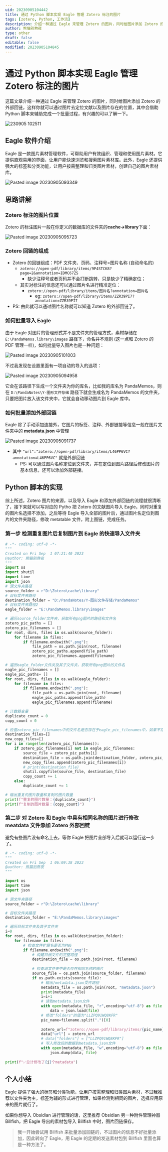 ```yaml
---
uid: 20230905104442
title: 通过 Python 脚本实现 Eagle 管理 Zotero 标注的图片
tags: [zotero, Python, 工作流]
description: 介绍一种通过 Eagle 来管理 Zotero 的图片，同时给图片添加 Zotero 的外部回链，这样你就可以通过图片去定位文献以及图片存在的位置，其中会借助 Python 脚本来辅助完成一个批量过程，有兴趣的可以了解一下。
author: 熊猫别熬夜
type: other
draft: false
editable: false
modified: 20230905104845
---
```


# 通过 Python 脚本实现 Eagle 管理 Zotero 标注的图片

这篇文章介绍一种通过 Eagle 来管理 Zotero 的图片，同时给图片添加 Zotero 的外部回链，这样你就可以通过图片去定位文献以及图片存在的位置，其中会借助 Python 脚本来辅助完成一个批量过程，有兴趣的可以了解一下。

![230905 102511](https://cdn.pkmer.cn/images/202309162158309.gif)

## Eagle 软件介绍

Eagle 是一款图片素材管理软件，可帮助用户有效组织、管理和使用图片素材。它提供直观易用的界面，让用户能快速浏览和搜索图片素材库。此外，Eagle 还提供强大的标签和分类功能，让用户按需整理和归类图片素材，创建自己的图片素材库。

![Pasted image 20230905093349](https://cdn.pkmer.cn/images/202309162158658.png!pkmer)

## 思路讲解

### Zotero 标注的图片位置

Zotero 的标注图片一般在你定义的数据库的文件夹的**cache->library**下面：

![Pasted image 20230905095723](https://cdn.pkmer.cn/images/202309162158177.png!pkmer)

### Zotero 回链的组成

- Zotero 的回链组成：PDF 文件夹、页码、注释号=图片名称 (自动命名的)
	- `zotero://open-pdf/library/items/9P4STCK8?page=2&annotation=IDMC67ZS`
		- 缺少注释号或者页码并不会打断跳转，只是缺少了精确定位；
	- 其实对标注的信息还可以通过图片名进行精准定位：
		- `zotero://open-pdf/library/items/图片名?annotation=图片名`
			- eg: `zotero://open-pdf/library/items/ZZR39PI7?annotation=ZZR39PI7`
- PS: 由此就可以通过图片名称就可以知道 Zotero 的外部回链了。

### 如何批量导入 Eagle

由于 Eagle 对图片的管理形式并不是文件夹的管理方式，素材存储在 `E:\PandaMemos.library\images` 路径下，命名并不规则 (这一点和 Zotero 的 PDF 管理一样)，如何批量导入图片也是一种问题：

![Pasted image 20230905101003](https://cdn.pkmer.cn/images/202309162158062.png!pkmer)

不过我发现在设置里面有一项自动的导入的选项：

![Pasted image 20230905094958](https://cdn.pkmer.cn/images/202309162159435.png!pkmer)

它会在该路径下生成一个文件夹为你的库名，比如我的库名为 PandaMemos，则在 `D:\PandaNotes\Y-图形文件存储` 路径下就会生成名为 PandaMemos 的文件夹，只要把图片放入该文件夹中，它就会自动移动图片到 Eagle 库中。

### 如何批量添加外部回链

Eagle 除了手动添加连接外，它图片的标签、注释、外部链接等信息一般在图片文件夹中的 **metadata.json** 中管理

![Pasted image 20230905091737](https://cdn.pkmer.cn/images/202309162159702.png!pkmer)

- 其中 `"url":"zotero://open-pdf/library/items/L46PP6VC?annotation=L46PP6VC"` 就是外部回链
	- PS: 可以通过图片名称定位到文件夹，并在定位到图片路径后修改图片的基本信息，还可以添加外部链接。

## Python 脚本的实现

综上所述，Zotero 图片的来源，以及导入 Eagle 和添加外部回链的流程就很清晰了，接下来就可以写对应的 Pytho 把 Zotero 的文献图片导入 Eagle，同时对重复的图片名选择不添加，之后等待 Eagle 导入全部的图片后，通过图片名定位到图片的文件夹路径，修改 metatable 文件，附上图链，完成任务。

### 第一步 检测重复图片后复制图片到 Eagle 的快速导入文件夹

```python
# -*- coding: utf-8 -*-
"""
Created on Fri Sep  1 07:21:40 2023
@author: 熊猫别熬夜
"""
import os
import shutil
import time
import json
# 源文件夹路径
source_folder = r"D:\Zotero\cache\library"
# 目标文件夹路径
destination_folder = "D:/PandaNotes/Y-图形文件存储/PandaMemos"
# 目标文件夹路径2
eagle_folder = "E:\PandaMemos.library\images"

# 遍历source_folder文件夹，获取所有png图片的路径和文件名
zotero_pic_paths = []
zotero_pic_filenames = []
for root, dirs, files in os.walk(source_folder):
    for filename in files:
        if filename.endswith(".png"):
            file_path = os.path.join(root, filename)
            zotero_pic_paths.append(file_path)
            zotero_pic_filenames.append(filename)

# 遍历eagle_folder文件夹及其子文件夹，获取所有png图片的文件名
eagle_pic_filenames = []
eagle_pic_paths= []
for root, dirs, files in os.walk(eagle_folder):
    for filename in files:
        if filename.endswith(".png"):
            file_path = os.path.join(root, filename)
            eagle_pic_paths.append(file_path)
            eagle_pic_filenames.append(filename)

# 计数器变量
duplicate_count = 0
copy_count = 0

# 检查zotero_pic_filenames中的文件名是否存在于eagle_pic_filenames中，如果不存在则复制图片到destination_folder
destination_files=[]
new_copy_files=[]
for i in range(len(zotero_pic_filenames)):
    if zotero_pic_filenames[i] not in eagle_pic_filenames:
        source_file = zotero_pic_paths[i]
        destination_file = os.path.join(destination_folder, zotero_pic_filenames[i])
        new_copy_files.append(zotero_pic_filenames[i])
        # print(destination_file)
        shutil.copyfile(source_file, destination_file)
        copy_count += 1
    else:
        duplicate_count += 1

# 输出重复的图片数量和复制的图片数量
print(f"重复的图片数量：{duplicate_count}")
print(f"复制的图片数量：{copy_count}")
```

### 第二步 对 Zotero 和 Eagle 中具有相同名称的图片进行修改 meatdata 文件添加 Zotero 外部回链

避免有些图片没有命名上去，等你 Eagle 把图片全部导入后就可以运行这一步了。

```python
# -*- coding: utf-8 -*-
"""
Created on Fri Sep  1 06:09:38 2023
@author: 熊猫别熬夜
"""

import os
import time
import json

# 源文件夹路径
source_folder = r"D:\Zotero\cache\library"

# 目标文件夹路径
destination_folder = "E:\PandaMemos.library\images"

# 遍历目标文件夹及其子文件夹
i=0
for root, dirs, files in os.walk(destination_folder):
    for filename in files:
        # 检查文件扩展名是否为PNG
        if filename.endswith(".png"):
            # 构建目标文件的完整路径
            destination_file = os.path.join(root, filename)
            
            # 检查源文件夹中是否存在相同名称的图片
            source_file = os.path.join(source_folder, filename)
            if os.path.exists(source_file):
                # 输出/metadata.json文件路径
                metadata_file = os.path.join(root, "metadata.json")
                print(metadata_file)
                i=i+1
                # 读取metadata.json文件
                with open(metadata_file, "r",encoding="utf-8") as file:
                    data = json.load(file)
                # 修改"folders"的值为"LLZPQ91WQ8KFR"
                pic_name=filename.split(".")[0]
                
                zotero_url=f"zotero://open-pdf/library/items/{pic_name}?annotation={pic_name}"
                data["url"] = zotero_url
                # data["folders"] = ["LLZPQ91WQ8KFR"]
                # 写入修改后的数据到metadata.json文件
                with open(metadata_file, "w",encoding="utf-8") as file:
                    json.dump(data, file)   
        
print(f"✅总计修改了{i}个metadata")
```

## 个人小结

Eagle 提供了强大的标签和分类功能，让用户按需整理和归类图片素材，不过我推荐以文件夹为主，标签为辅的形式进行管理，如果检测到相同的图片，选择应用原来的图片就行了。

如果你想导入 Obsidian 进行管理的话，这里推荐 Obsidian 另一种附件管理神器 Billfish，把 Eagle 导出的素材包导入 Billfish 中时，图片回链保存。

> 我一开始尝试用 Billfish 来批量添加回链的，不过图片的信息不好批量添加，因此转向了 Eagle，用 Eagle 的定期的发送素材包到 Billfish 里面也算是一种方法了。
